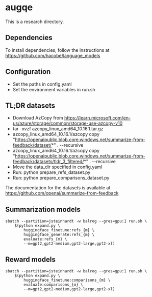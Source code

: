 # augqe

This is a research directory.

## Dependencies

To install dependencies, follow the instructions at https://github.com/hacobe/language_models

## Configuration

* Set the paths in config.yaml
* Set the environment variables in run.sh

## TL;DR datasets

* Download AzCopy from https://learn.microsoft.com/en-us/azure/storage/common/storage-use-azcopy-v10
* tar -xvzf azcopy_linux_amd64_10.16.1.tar.gz
* azcopy_linux_amd64_10.16.1/azcopy copy "https://openaipublic.blob.core.windows.net/summarize-from-feedback/dataset/*" . --recursive
* azcopy_linux_amd64_10.16.1/azcopy copy "https://openaipublic.blob.core.windows.net/summarize-from-feedback/datasets/tldr_3_filtered/*" . --recursive
* Move the data_dir specified in config.yaml
* Run: python prepare_refs_dataset.py
* Run: python prepare_comparisons_dataset.py

The documentation for the datasets is available at https://github.com/openai/summarize-from-feedback

## Summarization models

```
sbatch --partition=jsteinhardt -w balrog --gres=gpu:1 run.sh \
	$(python expand.py \
		huggingface_finetune:refs_{m} \
		huggingface_generate:refs_{m} \
		evaluate:refs_{m} \
		--m=gpt2,gpt2-medium,gpt2-large,gpt2-xl)
```

## Reward models

```
sbatch --partition=jsteinhardt -w balrog --gres=gpu:1 run.sh \
	$(python expand.py \
		huggingface_finetune:comparisons_{m} \
		evaluate:comparisons_{m} \
		--m=gpt2,gpt2-medium,gpt2-large,gpt2-xl)
```
